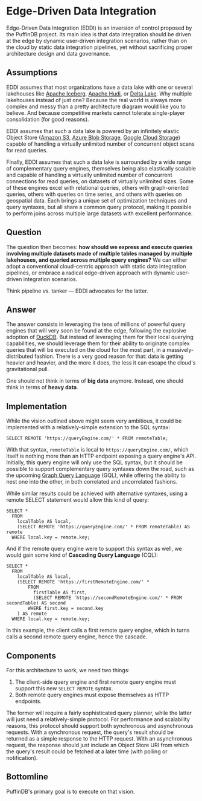# Edge-Driven Data Integration

Edge-Driven Data Integration (EDDI) is an inversion of control proposed by the PuffinDB project. Its main idea is that data integration should be driven at the edge by dynamic user-driven integration scenarios, rather than on the cloud by static data integration pipelines, yet without sacrificing proper architecture design and data governance.

## Assumptions
EDDI assumes that most organizations have a data lake with one or several lakehouses like [Apache Iceberg](https://iceberg.apache.org/), [Apache Hudi](https://hudi.apache.org/), or [Delta Lake](https://delta.io/). Why multiple lakehouses instead of just one? Because the real world is always more complex and messy than a pretty architecture diagram would like you to believe. And because competitive markets cannot tolerate single-player consolidation (for good reasons).

EDDI assumes that such a data lake is powered by an infinitely elastic Object Store ([Amazon S3](https://aws.amazon.com/s3/), [Azure Blob Storage](https://azure.microsoft.com/en-us/products/storage/blobs), [Google Cloud Storage](https://cloud.google.com/storage)) capable of handling a virtually unlimited number of concurrent object scans for read queries.

Finally, EDDI assumes that such a data lake is surrounded by a wide range of complementary query engines, themselves being also elastically scalable and capable of handling a virtually unlimited number of concurrent connections for read queries, on datasets of virtually unlimited sizes. Some of these engines excel with relational queries, others with graph-oriented queries, others with queries on time series, and others with queries on geospatial data. Each brings a unique set of optimization techniques and query syntaxes, but all share a common query protocol, making it possible to perform joins across multiple large datasets with excellent performance.

## Question
The question then becomes: **how should we express and execute queries involving multiple datasets made of multiple tables managed by multiple lakehouses, and queried across multiple query engines?** We can either adopt a conventional cloud-centric approach with static data integration pipelines, or embrace a radical edge-driven approach with dynamic user-driven integration scenarios.

Think pipeline *vs.* tanker — EDDI advocates for the latter.

## Answer
The answer consists in leveraging the tens of millions of powerful query engines that will very soon be found at the edge, following the explosive adoption of [DuckDB](https://duckdb.org/). But instead of leveraging them for their local querying capabilities, we should leverage them for their ability to originate complex queries that will be executed on the cloud for the most part, in a massively-distributed fashion. There is a very good reason for that: data is getting heavier and heavier, and the more it does, the less it can escape the cloud's gravitational pull.

One should not think in terms of **big data** anymore. Instead, one should think in terms of **heavy data**.

## Implementation
While the vision outlined above might seem very ambitious, it could be implemented with a relatively-simple extension to the SQL syntax:

```
SELECT REMOTE 'https://queryEngine.com/' * FROM remoteTable;
```

With that syntax, `remoteTable` is local to `https://queryEngine.com/`, which itself is nothing more than an HTTP endpoint exposing a query engine's API. Initially, this query engine will only use the SQL syntax, but it should be possible to support complementary query syntaxes down the road, such as the upcoming [Graph Query Language](https://www.gqlstandards.org/) (GQL), while offering the ability to nest one into the other, in both correlated and uncorrelated fashions.

While similar results could be achieved with alternative syntaxes, using a remote SELECT statement would allow this kind of query:

```
SELECT *
  FROM
    localTable AS local,
    (SELECT REMOTE 'https://queryEngine.com/' * FROM remoteTable) AS remote
  WHERE local.key = remote.key;
```

And if the remote query engine were to support this syntax as well, we would gain some kind of **Cascading Query Language** (CQL):

```
SELECT *
  FROM
    localTable AS local,
    (SELECT REMOTE 'https://firstRemoteEngine.com/' *
        FROM
          firstTable AS first,
          (SELECT REMOTE 'https://secondRemoteEngine.com/' * FROM secondTable) AS second
        WHERE first.key = second.key
    ) AS remote
  WHERE local.key = remote.key;
```

In this example, the client calls a first remote query engine, which in turns calls a second remote query engine, hence the cascade.

## Components
For this architecture to work, we need two things:
1. The client-side query engine and first remote query engine must support this new `SELECT REMOTE` syntax.
2. Both remote query engines must expose themselves as HTTP endpoints.

The former will require a fairly sophisticated query planner, while the latter will just need a relatively-simple protocol. For performance and scalability reasons, this protocol should support both synchronous and asynchronous requests. With a synchronous request, the query's result should be returned as a simple response to the HTTP request. With an asynchronous request, the response should just include an Object Store URI from which the query's result could be fetched at a later time (with polling or notification).

## Bottomline
PuffinDB's primary goal is to execute on that vision.
